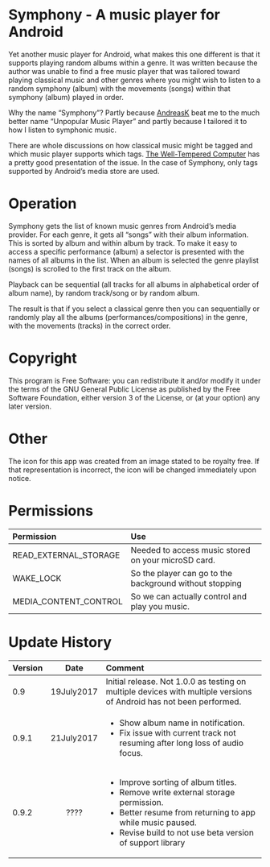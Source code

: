 Symphony - A music player for Android
=====================================

Yet another music player for Android, what makes this one different is that it supports playing random albums within a genre. It was written because the author was unable to find a free music player that was tailored toward playing classical music and other genres where you might wish to listen to a random symphony (album) with the movements (songs) within that symphony (album) played in order.

Why the name “Symphony”? Partly because [AndreasK](https://f-droid.org/packages/de.kromke.andreas.unpopmusicplayerfree/) beat me to the much better name “Unpopular Music Player” and partly because I tailored it to how I listen to symphonic music.

There are whole discussions on how classical music might be tagged and which music player supports which tags. [The Well-Tempered Computer](http://www.thewelltemperedcomputer.com/TG/2_Classical.html) has a pretty good presentation of the issue. In the case of Symphony, only tags supported by Android’s media store are used.

Operation
=========
Symphony gets the list of known music genres from Android’s media provider. For each genre, it gets all “songs” with their album information. This is sorted by album and within album by track. To make it easy to access a specific performance (album) a selector is presented with the names of all albums in the list. When an album is selected the genre playlist (songs) is scrolled to the first track on the album.

Playback can be sequential (all tracks for all albums in alphabetical order of album name), by random track/song or by random album.

The result is that if you select a classical genre then you can sequentially or randomly play all the albums (performances/compositions) in the genre, with the movements (tracks) in the correct order.

Copyright
=========
This program is Free Software: you can redistribute it and/or modify it under the terms of the GNU General Public License as published by the Free Software Foundation, either version 3 of the License, or (at your option) any later version.

Other
=====
The icon for this app was created from an image stated to be royalty free. If that representation is incorrect, the icon will be changed immediately upon notice.

Permissions
===========
|Permission|Use|
|:----------|:---|
READ_EXTERNAL_STORAGE|Needed to access music stored on your microSD card.
WAKE_LOCK|So the player can go to the background without stopping
MEDIA_CONTENT_CONTROL|So we can actually control and play you music.

Update History
==============
|Version|Date|Comment|
|:-------|:----:|:-------|
0.9|19July2017|Initial release. Not 1.0.0 as testing on multiple devices with multiple versions of Android has not been performed.
0.9.1|21July2017|<ul><li>Show album name in notification.</li><li>Fix issue with current track not resuming after long loss of audio focus.</li></ul>
0.9.2| ???? |<ul><li>Improve sorting of album titles.</li><li>Remove write external storage permission.</li><li>Better resume from returning to app while music paused.</li><li>Revise build to not use beta version of support library</li></ul>

